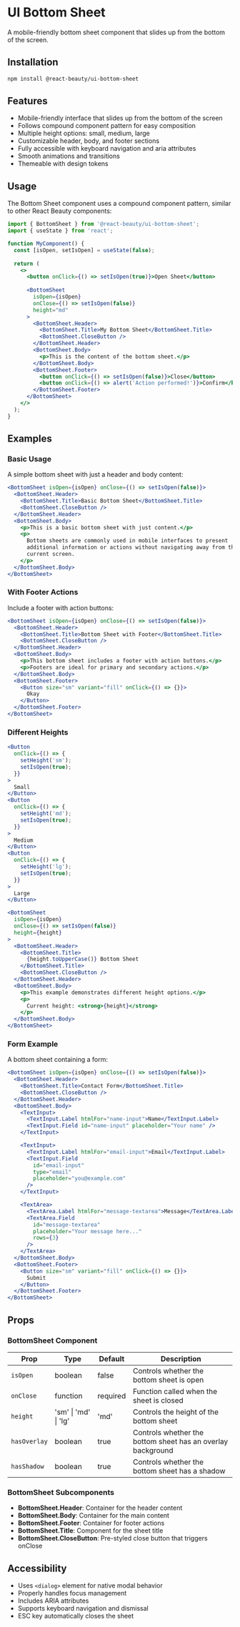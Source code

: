 # UI Bottom Sheet

A mobile-friendly bottom sheet component that slides up from the bottom of the screen.

## Installation

```bash
npm install @react-beauty/ui-bottom-sheet
```

## Features

- Mobile-friendly interface that slides up from the bottom of the screen
- Follows compound component pattern for easy composition
- Multiple height options: small, medium, large
- Customizable header, body, and footer sections
- Fully accessible with keyboard navigation and aria attributes
- Smooth animations and transitions
- Themeable with design tokens

## Usage

The Bottom Sheet component uses a compound component pattern, similar to other React Beauty components:

```jsx
import { BottomSheet } from '@react-beauty/ui-bottom-sheet';
import { useState } from 'react';

function MyComponent() {
  const [isOpen, setIsOpen] = useState(false);
  
  return (
    <>
      <button onClick={() => setIsOpen(true)}>Open Sheet</button>
      
      <BottomSheet 
        isOpen={isOpen} 
        onClose={() => setIsOpen(false)}
        height="md"
      >
        <BottomSheet.Header>
          <BottomSheet.Title>My Bottom Sheet</BottomSheet.Title>
          <BottomSheet.CloseButton />
        </BottomSheet.Header>
        <BottomSheet.Body>
          <p>This is the content of the bottom sheet.</p>
        </BottomSheet.Body>
        <BottomSheet.Footer>
          <button onClick={() => setIsOpen(false)}>Close</button>
          <button onClick={() => alert('Action performed!')}>Confirm</button>
        </BottomSheet.Footer>
      </BottomSheet>
    </>
  );
}
```

## Examples

### Basic Usage

A simple bottom sheet with just a header and body content:

```jsx
<BottomSheet isOpen={isOpen} onClose={() => setIsOpen(false)}>
  <BottomSheet.Header>
    <BottomSheet.Title>Basic Bottom Sheet</BottomSheet.Title>
    <BottomSheet.CloseButton />
  </BottomSheet.Header>
  <BottomSheet.Body>
    <p>This is a basic bottom sheet with just content.</p>
    <p>
      Bottom sheets are commonly used in mobile interfaces to present
      additional information or actions without navigating away from the
      current screen.
    </p>
  </BottomSheet.Body>
</BottomSheet>
```

### With Footer Actions

Include a footer with action buttons:

```jsx
<BottomSheet isOpen={isOpen} onClose={() => setIsOpen(false)}>
  <BottomSheet.Header>
    <BottomSheet.Title>Bottom Sheet with Footer</BottomSheet.Title>
    <BottomSheet.CloseButton />
  </BottomSheet.Header>
  <BottomSheet.Body>
    <p>This bottom sheet includes a footer with action buttons.</p>
    <p>Footers are ideal for primary and secondary actions.</p>
  </BottomSheet.Body>
  <BottomSheet.Footer>
    <Button size="sm" variant="fill" onClick={() => {}}>
      Okay
    </Button>
  </BottomSheet.Footer>
</BottomSheet>
```

### Different Heights

```jsx
<Button 
  onClick={() => {
    setHeight('sm');
    setIsOpen(true);
  }}
>
  Small
</Button>
<Button 
  onClick={() => {
    setHeight('md');
    setIsOpen(true);
  }}
>
  Medium
</Button>
<Button 
  onClick={() => {
    setHeight('lg');
    setIsOpen(true);
  }}
>
  Large
</Button>

<BottomSheet
  isOpen={isOpen}
  onClose={() => setIsOpen(false)}
  height={height}
>
  <BottomSheet.Header>
    <BottomSheet.Title>
      {height.toUpperCase()} Bottom Sheet
    </BottomSheet.Title>
    <BottomSheet.CloseButton />
  </BottomSheet.Header>
  <BottomSheet.Body>
    <p>This example demonstrates different height options.</p>
    <p>
      Current height: <strong>{height}</strong>
    </p>
  </BottomSheet.Body>
</BottomSheet>
```

### Form Example

A bottom sheet containing a form:

```jsx
<BottomSheet isOpen={isOpen} onClose={() => setIsOpen(false)}>
  <BottomSheet.Header>
    <BottomSheet.Title>Contact Form</BottomSheet.Title>
    <BottomSheet.CloseButton />
  </BottomSheet.Header>
  <BottomSheet.Body>
    <TextInput>
      <TextInput.Label htmlFor="name-input">Name</TextInput.Label>
      <TextInput.Field id="name-input" placeholder="Your name" />
    </TextInput>

    <TextInput>
      <TextInput.Label htmlFor="email-input">Email</TextInput.Label>
      <TextInput.Field
        id="email-input"
        type="email"
        placeholder="you@example.com"
      />
    </TextInput>

    <TextArea>
      <TextArea.Label htmlFor="message-textarea">Message</TextArea.Label>
      <TextArea.Field
        id="message-textarea"
        placeholder="Your message here..."
        rows={3}
      />
    </TextArea>
  </BottomSheet.Body>
  <BottomSheet.Footer>
    <Button size="sm" variant="fill" onClick={() => {}}>
      Submit
    </Button>
  </BottomSheet.Footer>
</BottomSheet>
```

## Props

### BottomSheet Component

| Prop | Type | Default | Description |
|------|------|---------|-------------|
| `isOpen` | boolean | false | Controls whether the bottom sheet is open |
| `onClose` | function | required | Function called when the sheet is closed |
| `height` | 'sm' \| 'md' \| 'lg' | 'md' | Controls the height of the bottom sheet |
| `hasOverlay` | boolean | true | Controls whether the bottom sheet has an overlay background |
| `hasShadow` | boolean | true | Controls whether the bottom sheet has a shadow |

### BottomSheet Subcomponents

- **BottomSheet.Header**: Container for the header content
- **BottomSheet.Body**: Container for the main content
- **BottomSheet.Footer**: Container for footer actions
- **BottomSheet.Title**: Component for the sheet title
- **BottomSheet.CloseButton**: Pre-styled close button that triggers onClose

## Accessibility

- Uses `<dialog>` element for native modal behavior
- Properly handles focus management
- Includes ARIA attributes
- Supports keyboard navigation and dismissal
- ESC key automatically closes the sheet